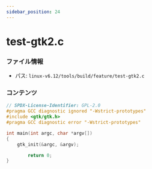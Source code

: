 ```yaml
---
sidebar_position: 24
---
```

# test-gtk2.c

### ファイル情報

- パス: `linux-v6.12/tools/build/feature/test-gtk2.c`

### コンテンツ

```c
// SPDX-License-Identifier: GPL-2.0
#pragma GCC diagnostic ignored "-Wstrict-prototypes"
#include <gtk/gtk.h>
#pragma GCC diagnostic error "-Wstrict-prototypes"

int main(int argc, char *argv[])
{
	gtk_init(&argc, &argv);

        return 0;
}

```
